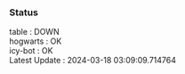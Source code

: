 ### Status


table : DOWN  
hogwarts : OK  
icy-bot : OK  
Latest Update : 2024-03-18 03:09:09.714764
